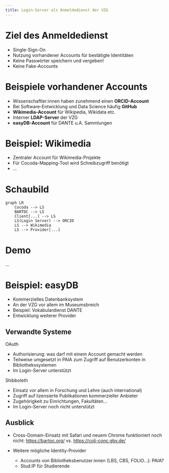 ```yaml
---
title: Login-Server als Anmeldedienst der VZG
---
```


# Ziel des Anmeldedienst

* Single-Sign-On
* Nutzung vorhandener Accounts für bestätigte Identitäten
* Keine Passwörter speichern und vergeben!
* Keine Fake-Accounts

# Beispiele vorhandener Accounts

* Wissenschaftler:innen haben zunehmend einen **ORCID-Account**
* Bei Software-Entwicklung und Data Science häufig **GitHub**
* **Wikimedia-Account** für Wikipedia, Wikidata etc.
* Interner **LDAP-Server** der VZG
* **easyDB-Account** für DANTE u.A. Sammlungen

# Beispiel: Wikimedia

* Zentraler Account für Wikimedia-Projekte
* Für Cocoda-Mapping-Tool wird Schreibzugriff benötigt
* ...

# Schaubild

<!-- Accounts bei Identity-Providern -->
<!-- Client-Anwendungen (BARTOC, Cocoda, coli-rich...) -->

~~~mermaid
graph LR
    Cocoda --> LS
    BARTOC --> LS
    Client[...] --> LS
    LS(Login Server) --> ORCID
    LS --> Wikimedia
    LS --> Provider[...]
~~~

# Demo

...

# Beispiel: easyDB

* Kommerzielles Datenbanksystem
* An der VZG vor allem im Museumsbreich
* Beispiel: Vokabulardienst DANTE
* Entwicklung weiterer Provider

## Verwandte Systeme

OAuth

* Authorisierung: was darf mit einem Account gemacht werden
* Teilweise umgesetzt in PAIA zum Zugriff auf Benutzerkonten in Bibliothekssystemen
* Im Login-Server unterstützt

Shibboleth

* Einsatz vor allem in Forschung und Lehre (auch international)
* Zugriff auf lizensierte Publikationen kommerzieller Anbieter
* Zugehörigkeit zu Einrichtungen, Fakultäten...
* Im Login-Server noch nicht unterstützt

## Ausblick

* Cross-Domain-Einsatz mit Safari und neuem Chrome funktioniert noch nicht:
  <https://bartoc.org/> vs. <https://coli-conc.gbv.de/>

* Weitere mögliche Identity-Provider
  * Accounts von Bibliotheksbenutzer:innen (LBS, CBS, FOLIO...): PAIA?
  * Stud.IP für Studierende


